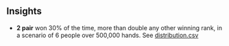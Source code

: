 ## Insights

- **2 pair** won 30% of the time, more than double any other winning rank, in a scenario of 6 people over 500,000 hands. See [distribution.csv](https://github.com/wrightben/math/blob/master/Poker/Auto/Insights/scenarios/Random%20-%206%20Players%20-%20500K%20Hands/distribution.csv)
